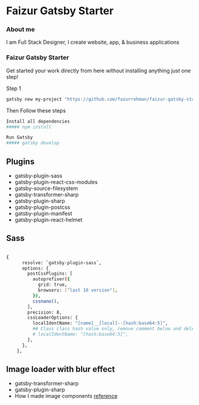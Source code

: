 # Faizur Gatsby Starter

### About me

I am Full Stack Designer, I create website, app, & business applications

### Faizur Gatsby Starter

Get started your work directly from here without installing anything just one step!

Step 1

```bash
gatsby new my-project "https://github.com/fazurrehman/faizur-gatsby-starter"
```

Then Follow these steps

```bash
Install all dependencies
##### npm install

Run Gatsby
##### gatsby develop

```

## Plugins

- gatsby-plugin-sass
- gatsby-plugin-react-css-modules
- gatsby-source-filesystem
- gatsby-transformer-sharp
- gatsby-plugin-sharp
- gatsby-plugin-postcss
- gatsby-plugin-manifest
- gatsby-plugin-react-helmet

## Sass

```bash

{
      resolve: `gatsby-plugin-sass`,
      options: {
        postCssPlugins: [
          autoprefixer({
            grid: true,
            browsers: ["last 10 version"],
          }),
          cssnano(),
        ],
        precision: 8,
        cssLoaderOptions: {
          localIdentName: "[name]__[local]--[hash:base64:5]",
          ## Class class hash value only, remove comment below and delete above line
          # localIdentName: "[hash:base64:5]",
        },
      },
    },
```

## Image loader with blur effect

- gatsby-transformer-sharp
- gatsby-plugin-sharp
- How I made image components [reference](https://noahgilmore.com/blog/easy-gatsby-image-components/)
